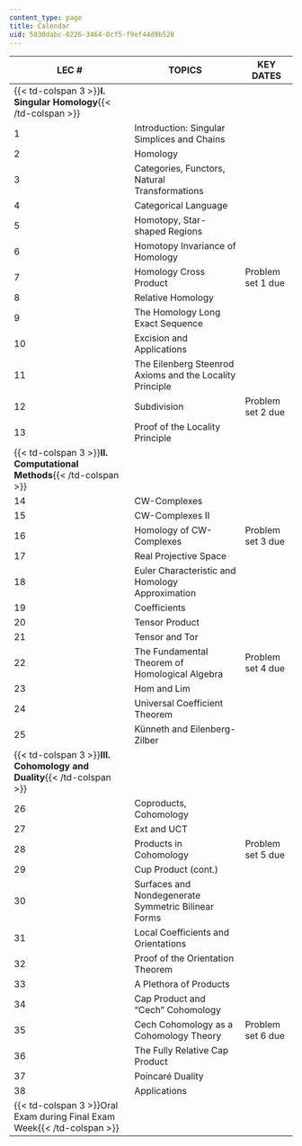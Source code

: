 ```yaml
---
content_type: page
title: Calendar
uid: 5030dabc-0226-3464-0cf5-f9ef44d9b528
---
```


| LEC # | TOPICS | KEY DATES |
| --- | --- | --- |
| {{< td-colspan 3 >}}**I. Singular Homology**{{< /td-colspan >}} |||
| 1 | Introduction: Singular Simplices and Chains | &nbsp; |
| 2 | Homology | &nbsp; |
| 3 | Categories, Functors, Natural Transformations | &nbsp; |
| 4 | Categorical Language | &nbsp; |
| 5 | Homotopy, Star-shaped Regions | &nbsp; |
| 6 | Homotopy Invariance of Homology | &nbsp; |
| 7 | Homology Cross Product | Problem set 1 due |
| 8 | Relative Homology | &nbsp; |
| 9 | The Homology Long Exact Sequence | &nbsp; |
| 10 | Excision and Applications | &nbsp; |
| 11 | The Eilenberg Steenrod Axioms and the Locality Principle | &nbsp; |
| 12 | Subdivision | Problem set 2 due |
| 13 | Proof of the Locality Principle | &nbsp; |
| {{< td-colspan 3 >}}**II. Computational Methods**{{< /td-colspan >}} |||
| 14 | CW-Complexes | &nbsp; |
| 15 | CW-Complexes II | &nbsp; |
| 16 | Homology of CW-Complexes | Problem set 3 due |
| 17 | Real Projective Space | &nbsp; |
| 18 | Euler Characteristic and Homology Approximation | &nbsp; |
| 19 | Coefficients | &nbsp; |
| 20 | Tensor Product | &nbsp; |
| 21 | Tensor and Tor | &nbsp; |
| 22 | The Fundamental Theorem of Homological Algebra | Problem set 4 due |
| 23 | Hom and Lim | &nbsp; |
| 24 | Universal Coefficient Theorem | &nbsp; |
| 25 | Künneth and Eilenberg-Zilber | &nbsp; |
| {{< td-colspan 3 >}}**III. Cohomology and Duality**{{< /td-colspan >}} |||
| 26 | Coproducts, Cohomology | &nbsp; |
| 27 | Ext and UCT | &nbsp; |
| 28 | Products in Cohomology | Problem set 5 due |
| 29 | Cup Product (cont.) | &nbsp; |
| 30 | Surfaces and Nondegenerate Symmetric Bilinear Forms | &nbsp; |
| 31 | Local Coefficients and Orientations | &nbsp; |
| 32 | Proof of the Orientation Theorem | &nbsp; |
| 33 | A Plethora of Products | &nbsp; |
| 34 | Cap Product and “Cech” Cohomology | &nbsp; |
| 35 | Cech Cohomology as a Cohomology Theory | Problem set 6 due |
| 36 | The Fully Relative Cap Product | &nbsp; |
| 37 | Poincaré Duality | &nbsp; |
| 38 | Applications | &nbsp; |
| {{< td-colspan 3 >}}Oral Exam during Final Exam Week{{< /td-colspan >}} ||